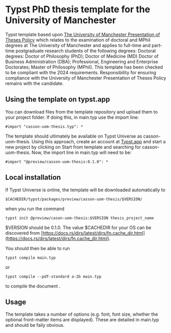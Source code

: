 # Typst PhD thesis template for the University of Manchester

Typst template based upon [The University of Manchester Presentation of Theses Policy](https://documents.manchester.ac.uk/display.aspx?DocID=7420) which relates to the examination of doctoral and MPhil degrees at The University of Manchester and applies to full-time and part-time postgraduate research students of the following degrees: Doctoral degrees: Doctor of Philosophy (PhD); Doctor of Medicine (MD) Doctor of Business Administration (DBA); Professional, Engineering and Enterprise Doctorates; Master of Philosophy (MPhil). This template has been checked to be compliant with the 2024 requirements. Responsibility for ensuring compliance with the University of Manchester Presentation of Theses Policy remains with the candidate.


## Using the template on typst.app
You can download files from the template repository and upload them to your project folder. If doing this, in main.typ use the import line:
  
  `#import "casson-uom-thesis.typ": *`
  
The template should ultimately be available on Typst Universe as casson-uom-thesis. Using this approach, create an account at [Typst.app](https://typst.app/) and start a new project by clicking on Start from template and searching for casson-uom-thesis. Now, the import line in main.typ will need to be:

  `#import "@preview/casson-uom-thesis:0.1.0": *`


## Local installation
If Typst Universe is online, the template will be downloaded automatically to

  `$CACHEDIR/typst/packages/preview/casson-uom-thesis/$VERSION/`

when you run the command

  `typst init @preview/cason-uom-thesis:$VERSION thesis_project_name`

$VERSION should be 0.1.0. The value $CACHEDIR for your OS can be discovered from [https://docs.rs/dirs/latest/dirs/fn.cache_dir.html](https://docs.rs/dirs/latest/dirs/fn.cache_dir.html).

You should then be able to run

  `typst compile main.typ`

or

 `typst compile --pdf-standard a-2b main.typ`

to compile the document .


## Usage
The template takes a number of options (e.g. font, font size, whether the optional front-matter items are displayed). These are detailed in main.typ and should be faily obvious. 
